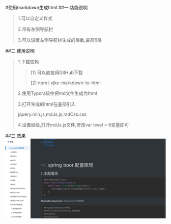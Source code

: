 #使用markdown生成html
##一.功能说明
>1.可以自定义样式
>
>2.带有左侧导航栏
>
>3.可以设置左侧导航栏生成的层数,最高6层

##二.使用说明
>1.下载依赖 
>>[1] 可以直接用GitHub下载
>>
>>[2] npm i xjke-markdown-to-html
>
>2.使用Typora软件把md文件生成为html
>
>3.打开生成的html在底部引入
>
>jquery.min.js,mdJs.js,mdCss.css
>
>4.设置层级,打开mdJs.js文件,修改var level = 6变量即可
>
##三.效果
![效果图](https://github.com/xindong888/markdownToHtml/blob/master/demo.png?raw=true)
